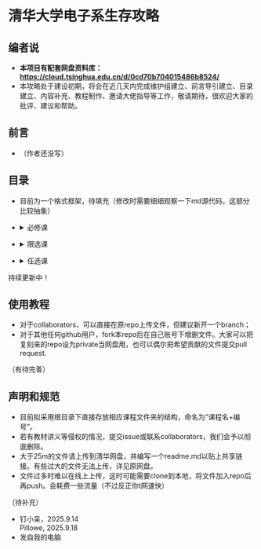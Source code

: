 # 清华大学电子系生存攻略
## 编者说
- **本项目有配套网盘资料库：https://cloud.tsinghua.edu.cn/d/0cd70b704015486b8524/**
- 本攻略处于建设初期，将会在近几天内完成维护组建立、前言导引建立、目录建立、内容补充、教程制作、邀请大佬指导等工作，敬请期待，很欢迎大家的批评、建议和帮助。
## 前言
- （作者还没写）
## 目录

- 目前为一个格式框架，待填充（修改时需要细细观察一下md源代码，这部分比较抽象）

- <details>
  <summary>必修课</summary>

  - 高等微积分（1）

</details>

- <details>
  <summary>限选课</summary>

  - ~~暂无~~


</details>

- <details>
  <summary>任选课</summary>
  
  - <details><summary>通识课</summary>
    
    - aa
    - bb
  
  - <details><summary>科学类</summary>
    
    - aa
    - bb
    </details>

  - <details><summary>人文类</summary>

      - aa
      - bb
    </details>
  
  </details>
</details>




持续更新中！

## 使用教程
- 对于collaborators，可以直接在原repo上传文件，但建议新开一个branch；
- 对于其他任何github用户，fork本repo后在自己账号下增删文件。大家可以把复刻来的repo设为private当网盘用，也可以偶尔把希望贡献的文件提交pull request.

（有待完善）
## 声明和规范
- 目前拟采用根目录下直接存放相应课程文件夹的结构，命名为“课程名+编号”。
- 若有教材讲义等侵权的情况，提交issue或联系collaborators，我们会予以彻底删除。
- 大于25m的文件请上传到清华网盘，并编写一个readme.md以贴上共享链接。有些过大的文件无法上传，详见原网盘。
- 文件过多时难以在线上上传，这时可能需要clone到本地，将文件加入repo后再push。会耗费一些流量（不过反正你t网速快）

（待补充）  

- 钉小呆，2025.9.14  
Pillowe, 2025.9.18
- 发自我的电脑
